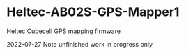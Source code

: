# Heltec-AB02S-GPS-Mapper1
 Heltec Cubecell GPS mapping firmware


 2022-07-27 Note unfinished work in progress only
